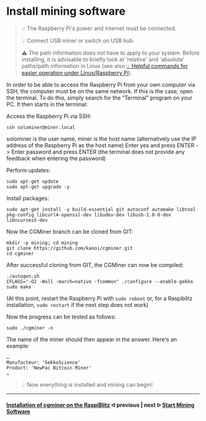 # Install mining software

> :bulb: The Raspberry Pi's power and internet must be connected.
>
> :bulb: Connect USB miner or switch on USB hub.
>
> ⚠️ The path information does not have to apply to your system. Before installing, it is advisable to briefly look at 'relative' and 'absolute' paths/path information in Linux (see also [💡 Helpful commands for easier operation under Linux/Raspberry Pi](LinuxCommands.md)).

In order to be able to access the Raspberry Pi from your own computer via SSH, the computer must be on the same network. If this is the case, open the terminal. To do this, simply search for the “Terminal” program on your PC. It then starts in the terminal:

Access the Raspberry Pi via SSH:

```console
ssh solominer@miner.local
```

solominer is the user name, miner is the host name (alternatively use the IP address of the Raspberry Pi as the host name)
Enter yes and press ENTER -> Enter password and press ENTER
(the terminal does not provide any feedback when entering the password)

Perform updates:

```console
sudo apt-get update 
sudo apt-get upgrade -y
```

Install packages:

```console
sudo apt-get install -y build-essential git autoconf automake libtool pkg-config libcurl4-openssl-dev libudev-dev libusb-1.0-0-dev libncurses5-dev
```

Now the CGMiner branch can be cloned from GIT:

```console
mkdir -p mining; cd mining 
git clone https://github.com/kanoi/cgminer.git
cd cgminer
```

After successful cloning from GIT, the CGMiner can now be compiled:

```console
./autogen.sh
CFLAGS="-O2 -Wall -march=native -fcommon" ./configure --enable-gekko
sudo make
```

(At this point, restart the Raspberry Pi with `sudo reboot` or, for a Raspiblitz installation, `sudo restart` if the next step does not work)

Now the progress can be tested as follows:

```console
sudo ./cgminer -n
```

The name of the miner should then appear in the answer. Here's an example:

```console
…
Manufacteur: 'GekkoScience'
Product: 'NewPac Bitcoin Miner'
…
```

> :bulb: Now everything is installed and mining can begin!

---

#### [Installation of cgminer on the RaspiBlitz](cgminer_on_raspiblitz.md)  ᐊ  previous | next  ᐅ  [Start Mining Software](start_mining.md)
